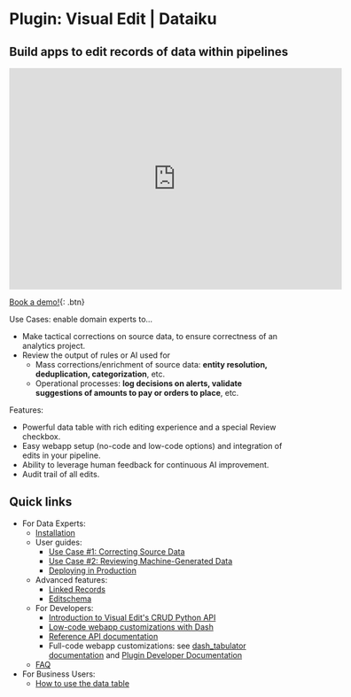 # Plugin: Visual Edit | Dataiku

## Build apps to edit records of data within pipelines

<iframe src="https://www.loom.com/embed/7b79e45e755544f8baf1ff3ed1bf60ee" frameborder="0" webkitallowfullscreen="" mozallowfullscreen="" allowfullscreen="" style="height: 400px; width: 600px"></iframe>

[Book a demo!](https://calendar.google.com/calendar/u/0/appointments/schedules/AcZssZ1cgQ-IQ2k2eJMm6mUrZxabQgtPSSwaZ9TgNcHcnaUDvrqfweAkf-B7xzZbTSNyYeSRc2smgLbp){: .btn}

Use Cases: enable domain experts to...

* Make tactical corrections on source data, to ensure correctness of an analytics project.
* Review the output of rules or AI used for
  * Mass corrections/enrichment of source data: **entity resolution, deduplication, categorization**, etc.
  * Operational processes: **log decisions on alerts, validate suggestions of amounts to pay or orders to place**, etc.

Features:

* Powerful data table with rich editing experience and a special Review checkbox.
* Easy webapp setup (no-code and low-code options) and integration of edits in your pipeline.
* Ability to leverage human feedback for continuous AI improvement.
* Audit trail of all edits.

## Quick links

* For Data Experts:
  * [Installation](install-plugin)
  * User guides:
    * [Use Case #1: Correcting Source Data](get-started)
    * [Use Case #2: Reviewing Machine-Generated Data](reviewing)
    * [Deploying in Production](deploy)
  * Advanced features:
    * [Linked Records](linked-records)
    * [Editschema](editschema)
  * For Developers:
    * [Introduction to Visual Edit's CRUD Python API](https://github.com/dataiku/dss-visual-edit/blob/master/docs/CRUD_example_usage.ipynb)
    * [Low-code webapp customizations with Dash](dash-examples)
    * [Reference API documentation]([backend/](https://dataiku.github.io/dss-visual-edit/backend/#DataEditor))
    * Full-code webapp customizations: see [dash_tabulator documentation](https://github.com/dataiku/dss-visual-edit/blob/master/dash_tabulator/README.md) and [Plugin Developer Documentation](https://github.com/dataiku/dss-visual-edit/blob/master/dss-plugin-visual-edit/README.md)
  * [FAQ](faq)
* For Business Users:
  * [How to use the data table](data-table-features)